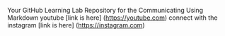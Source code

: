  Your GitHub Learning Lab Repository for the Communicating Using Markdown
 youtube [link is here] (https://youtube.com)
connect with the instagram [link is here] (https://instagram.com)

